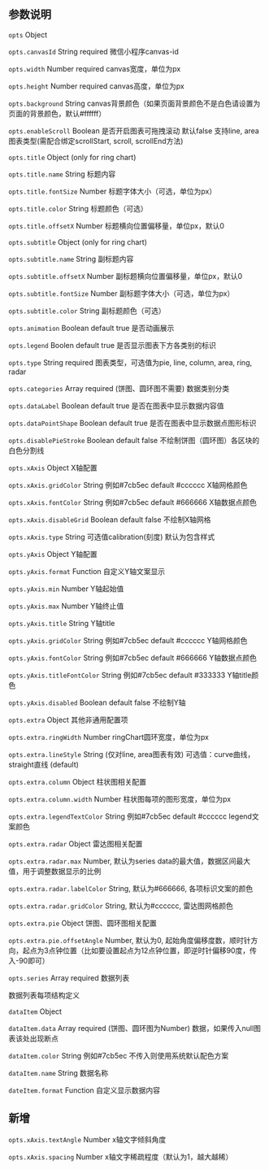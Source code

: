 ## 参数说明
`opts` Object

`opts.canvasId` String required 微信小程序canvas-id

`opts.width` Number required canvas宽度，单位为px

`opts.height` Number required canvas高度，单位为px

`opts.background` String canvas背景颜色（如果页面背景颜色不是白色请设置为页面的背景颜色，默认#ffffff）

`opts.enableScroll` Boolean 是否开启图表可拖拽滚动 默认false 支持line, area图表类型(需配合绑定scrollStart, scroll, scrollEnd方法)

`opts.title` Object (only for ring chart)

`opts.title.name` String 标题内容

`opts.title.fontSize` Number 标题字体大小（可选，单位为px）

`opts.title.color` String 标题颜色（可选）

`opts.title.offsetX` Number 标题横向位置偏移量，单位px，默认0

`opts.subtitle` Object (only for ring chart)

`opts.subtitle.name` String 副标题内容

`opts.subtitle.offsetX` Number 副标题横向位置偏移量，单位px，默认0

`opts.subtitle.fontSize` Number 副标题字体大小（可选，单位为px）

`opts.subtitle.color` String 副标题颜色（可选）

`opts.animation` Boolean default true 是否动画展示

`opts.legend` Boolen default true 是否显示图表下方各类别的标识

`opts.type` String required 图表类型，可选值为pie, line, column, area, ring, radar

`opts.categories` Array required (饼图、圆环图不需要) 数据类别分类

`opts.dataLabel` Boolean default true 是否在图表中显示数据内容值

`opts.dataPointShape` Boolean default true 是否在图表中显示数据点图形标识

`opts.disablePieStroke` Boolean default false 不绘制饼图（圆环图）各区块的白色分割线

`opts.xAxis` Object X轴配置

`opts.xAxis.gridColor` String 例如#7cb5ec default #cccccc X轴网格颜色

`opts.xAxis.fontColor` String 例如#7cb5ec default #666666 X轴数据点颜色

`opts.xAxis.disableGrid` Boolean default false 不绘制X轴网格

`opts.xAxis.type` String 可选值calibration(刻度) 默认为包含样式

`opts.yAxis` Object Y轴配置

`opts.yAxis.format` Function 自定义Y轴文案显示

`opts.yAxis.min` Number Y轴起始值

`opts.yAxis.max` Number Y轴终止值

`opts.yAxis.title` String Y轴title

`opts.yAxis.gridColor` String 例如#7cb5ec default #cccccc Y轴网格颜色

`opts.yAxis.fontColor` String 例如#7cb5ec default #666666 Y轴数据点颜色

`opts.yAxis.titleFontColor` String 例如#7cb5ec default #333333 Y轴title颜色

`opts.yAxis.disabled` Boolean default false 不绘制Y轴

`opts.extra` Object 其他非通用配置项

`opts.extra.ringWidth` Number ringChart圆环宽度，单位为px

`opts.extra.lineStyle` String (仅对line, area图表有效) 可选值：curve曲线，straight直线 (default)

`opts.extra.column` Object 柱状图相关配置

`opts.extra.column.width` Number 柱状图每项的图形宽度，单位为px

`opts.extra.legendTextColor` String 例如#7cb5ec default #cccccc legend文案颜色

`opts.extra.radar` Object 雷达图相关配置

`opts.extra.radar.max` Number, 默认为series data的最大值，数据区间最大值，用于调整数据显示的比例

`opts.extra.radar.labelColor` String, 默认为#666666, 各项标识文案的颜色

`opts.extra.radar.gridColor` String, 默认为#cccccc, 雷达图网格颜色

`opts.extra.pie` Object 饼图、圆环图相关配置

`opts.extra.pie.offsetAngle` Number, 默认为0, 起始角度偏移度数，顺时针方向，起点为3点钟位置（比如要设置起点为12点钟位置，即逆时针偏移90度，传入-90即可）

`opts.series` Array required 数据列表

数据列表每项结构定义

`dataItem` Object

`dataItem.data` Array required (饼图、圆环图为Number) 数据，如果传入null图表该处出现断点

`dataItem.color` String 例如#7cb5ec 不传入则使用系统默认配色方案

`dataItem.name` String 数据名称

`dateItem.format` Function 自定义显示数据内容


## 新增
`opts.xAxis.textAngle` Number x轴文字倾斜角度

`opts.xAxis.spacing` Number x轴文字稀疏程度（默认为1，越大越稀）
